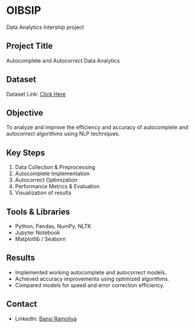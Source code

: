 # OIBSIP
Data Analytics Intership project

## Project Title
Autocomplete and Autocorrect Data Analytics

## Dataset
Dataset Link: [Click Here](https://1drv.ms/x/c/a076fd87060a94e8/Eb-msv7dIcZJinX-WAChCXoBH8G0L6zqI2LhyQ5bmFxO7w)

## Objective
To analyze and improve the efficiency and accuracy of autocomplete and autocorrect algorithms using NLP techniques.

## Key Steps
1. Data Collection & Preprocessing
2. Autocomplete Implementation
3. Autocorrect Optimization
4. Performance Metrics & Evaluation
5. Visualization of results

## Tools & Libraries
- Python, Pandas, NumPy, NLTK
- Jupyter Notebook
- Matplotlib / Seaborn

## Results
- Implemented working autocomplete and autocorrect models.
- Achieved accuracy improvements using optimized algorithms.
- Compared models for speed and error correction efficiency.

## Contact
- LinkedIn: [Bansi Ramoliya](https://www.linkedin.com/in/gecr-ai230200143051)
